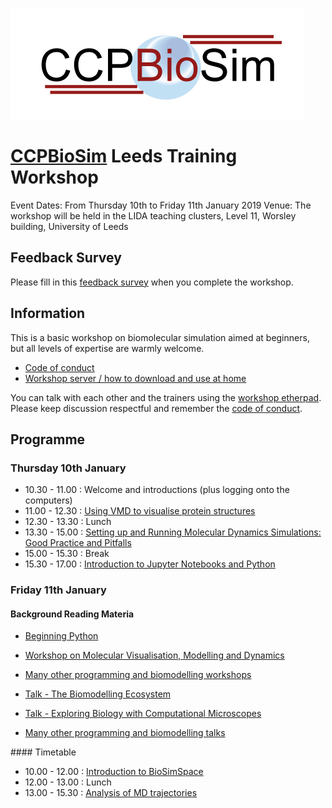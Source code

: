 ![CCPBioSim logo](../../images/ccpbiosim_logo.png)

# [CCPBioSim](https://ccpbiosim.ac.uk) Leeds Training Workshop

Event Dates: From Thursday 10th to Friday 11th January 2019
Venue: The workshop will be held in the LIDA teaching clusters, Level 11, Worsley building, University of Leeds

## Feedback Survey

Please fill in this [feedback survey](feedback.md) when you complete the workshop.

## Information

This is a basic workshop on biomolecular simulation aimed at beginners, but all levels of expertise are warmly welcome.
 
* [Code of conduct](https://ccpbiosim.github.io/workshop/events/leeds2019/conduct.html)
* [Workshop server / how to download and use at home](https://ccpbiosim.github.io/workshop/events/leeds2019/server.html)

You can talk with each other and the trainers using the 
<a href="https://etherpad.net/p/ccpbiosim_leeds2019" target="_blank">workshop etherpad</a>. Please
keep discussion respectful and remember the [code of conduct](https://ccpbiosim.github.io/workshop/events/leeds2019/conduct.html).

## Programme

### Thursday 10th January

* 10.30 - 11.00 : Welcome and introductions (plus logging onto the computers)
* 11.00 - 12.30 : [Using VMD to visualise protein structures](presentations/VMDpractical_ccpbiosim.ppt)
* 12.30 - 13.30 : Lunch
* 13.30 - 15.00 : [Setting up and Running Molecular Dynamics Simulations: Good Practice and Pitfalls](https://ccpbiosim.github.io/md_workshop/Presentation)
* 15.00 - 15.30 : Break
* 15.30 - 17.00 : [Introduction to Jupyter Notebooks and Python](https://ccpbiosim.github.io/python_and_data)

### Friday 11th January

#### Background Reading Materia

* [Beginning Python](https://chryswoods.com/beginning_python)
* [Workshop on Molecular Visualisation, Modelling and Dynamics](http://chryswoods.com/dynamics)
* [Many other programming and biomodelling workshops](http://chryswoods.com/main/courses.html)

* [Talk - The Biomodelling Ecosystem](https://drive.google.com/file/d/14WotB7dRZ0lTs4ZOuJ8-770EV2uJ2mA9/view)
* [Talk - Exploring Biology with Computational Microscopes](https://drive.google.com/file/d/1sn0PT3IJY71IM7z51q3TrMj3WdeRRwX7/view)
* [Many other programming and biomodelling talks](https://chryswoods.com/talks)

#### Timetable

* 10.00 - 12.00 : [Introduction to BioSimSpace](https://ccpbiosim.github.io/biosimspace_workshop)
* 12.00 - 13.00 : Lunch
* 13.00 - 15.30 : [Analysis of MD trajectories](https://ccpbiosim.github.io/md_workshop)
